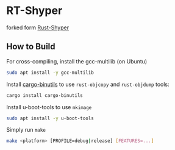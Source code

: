 # RT-Shyper

forked form [Rust-Shyper](https://gitee.com/openeuler/rust_shyper)

## How to Build
For cross-compiling, install the gcc-multilib (on Ubuntu)

```bash
sudo apt install -y gcc-multilib
```

Install [cargo-binutils](https://github.com/rust-embedded/cargo-binutils) to use `rust-objcopy` and `rust-objdump` tools:

```bash
cargo install cargo-binutils
```

Install u-boot-tools to use `mkimage`

```bash
sudo apt install -y u-boot-tools
```

Simply run `make`

```bash
make <platform> [PROFILE=debug|release] [FEATURES=...]
```
